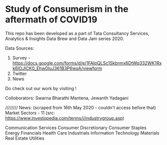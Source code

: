 # Study of Consumerism in the aftermath of COVID19

This repo has been developed as a part of Tata Consultancy Services, Analytics & Insights Data Brew and Data Jam series 2020.

Data Sources: 
1. Survey - https://docs.google.com/forms/d/e/1FAIpQLSc1Skbrmx6DtWq332WK1Rxk6IOJlCK0_Ehw0IuJ361B3P6wsA/viewform
2. Twitter
3. News

Do check out our work by visiting <website-link>!



Colloborators:
Swarna Bharathi Mantena,
Jewanth Yadagani




////////
News: (scraped from 16th May 2020 - couldn't access before that)
Market Sectors - 11 (src: https://www.investopedia.com/terms/i/industrygroup.asp)

Communication Services
Consumer Discretionary
Consumer Staples
Energy
Financials
Health Care
Industrials
Information Technology
Materials
Real Estate
Utilities
